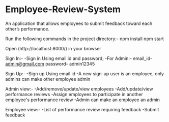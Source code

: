 # Employee-Review-System
An application that allows employees to submit feedback toward each other’s performance.

Run the following commands in the project directory:-
  npm install
  npm start

Open (http://localhost:8000/) in your browser

Sign In:-
    -Sign in Using email id and password;
    -For Admin:-
        email_id- admin@gmail.com
        password- admin12345

Sign Up:-
    -Sign up Using email id
    -A new sign-up user is an employee, only admins can make other employee admin

Admin view:-
    -Add/remove/update/view employees
    -Add/update/view performance reviews
    -Assign employees to participate in another employee's performance review
    -Admin can make an employee an admin

Employee view:-
    -List of performance review requiring feedback
    -Submit feedback


